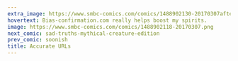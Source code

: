 ```yaml
---
extra_image: https://www.smbc-comics.com/comics/1488902130-20170307after.png
hovertext: Bias-confirmation.com really helps boost my spirits.
image: https://www.smbc-comics.com/comics/1488902118-20170307.png
next_comic: sad-truths-mythical-creature-edition
prev_comic: soonish
title: Accurate URLs
---
```


